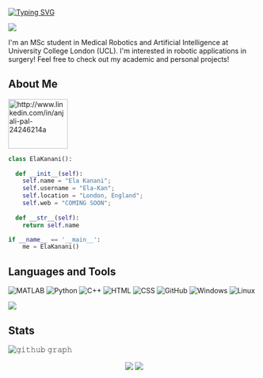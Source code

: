 [![Typing SVG](https://readme-typing-svg.herokuapp.com?font=Baloo+2&size=40&color=000000&width=397&height=69&lines=Hi!+I'm+Ela+%F0%9F%91%8B)](https://git.io/typing-svg)


![](https://komarev.com/ghpvc/?username=Ela-Kan&style=for-the-badge)

I'm an MSc student in Medical Robotics and Artificial Intelligence at University College London (UCL). I'm interested in robotic applications in surgery! Feel free to check out my academic and personal projects!


## About Me

<a href="https://www.linkedin.com/in/ela-kanani/" target="blank"><img align="center" src="https://upload.wikimedia.org/wikipedia/commons/0/01/LinkedIn_Logo.svg" alt="http://www.linkedin.com/in/anjali-pal-24246214a" height="100" width="120" /></a>
</p>

```python
class ElaKanani():
    
  def __init__(self):
    self.name = "Ela Kanani";
    self.username = "Ela-Kan";
    self.location = "London, England";
    self.web = "COMING SOON";
  
  def __str__(self):
    return self.name

if __name__ == '__main__':
    me = ElaKanani()
```

## Languages and Tools
![MATLAB](https://img.shields.io/badge/MATLAB-3776AB?style=for-the-badge&logo=MATLAB&logoColor=white)
![Python](https://img.shields.io/badge/Python-3776AB?style=for-the-badge&logo=python&logoColor=white)
![C++](https://img.shields.io/badge/-c++-044F88?logo=c%2B%2B&style=for-the-badge)
![HTML](https://img.shields.io/badge/HTML-239120?style=for-the-badge&logo=html5&logoColor=white)
![CSS](https://img.shields.io/badge/CSS-239120?&style=for-the-badge&logo=css3&logoColor=white)
![GitHub](https://img.shields.io/badge/GitHub-100000?style=for-the-badge&logo=github&logoColor=white)
![Windows](https://img.shields.io/badge/Windows-0078D6?style=for-the-badge&logo=windows&logoColor=white)
![Linux](https://img.shields.io/badge/Linux-FCC624?style=for-the-badge&logo=linux&logoColor=black)

<img align="center" src="https://github-readme-stats.vercel.app/api/top-langs/?username=Ela-Kan&layout=default&theme=gotham&hide=html&hide_border=true&card_width=330"/></p>

## Stats

![𝚐𝚒𝚝𝚑𝚞𝚋 𝚐𝚛𝚊𝚙𝚑](https://activity-graph.herokuapp.com/graph?username=Ela-Kan&theme=react-dark&hide_border=true&area=true)

<p align="center">&nbsp;<img align="center" src="https://github-readme-stats.vercel.app/api?username=Ela-Kan&theme=gotham&show_icons=true"/>

<img align="center" src="http://github-readme-streak-stats.herokuapp.com?user=Ela-Kan&theme=gotham&hide_border=true&date_format=M%20j%5B%2C%20Y%5D" />


  





<!--
**Ela-Kan/Ela-Kan** is a ✨ _special_ ✨ repository because its `README.md` (this file) appears on your GitHub profile.

Here are some ideas to get you started:

- 🔭 I’m currently working on ...
- 🌱 I’m currently learning ...
- 👯 I’m looking to collaborate on ...
- 🤔 I’m looking for help with ...
- 💬 Ask me about ...
- 📫 How to reach me: ...
- 😄 Pronouns: ...
- ⚡ Fun fact: ...
-->
